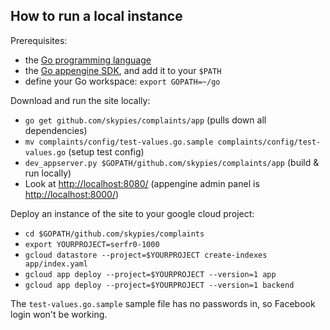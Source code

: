 How to run a local instance
---------------------------

Prerequisites:
* the [Go programming language](https://golang.org/dl/)
* the [Go appengine SDK](https://cloud.google.com/appengine/docs/go/), and add it to your `$PATH`
* define your Go workspace: `export GOPATH=~/go`

Download and run the site locally:
* `go get github.com/skypies/complaints/app` (pulls down all dependencies)
* `mv complaints/config/test-values.go.sample complaints/config/test-values.go` (setup test config)
* `dev_appserver.py $GOPATH/github.com/skypies/complaints/app` (build & run locally)
* Look at <http://localhost:8080/> (appengine admin panel is <http://localhost:8000/>)

Deploy an instance of the site to your google cloud project:
* `cd $GOPATH/github.com/skypies/complaints`
* `export YOURPROJECT=serfr0-1000`
* `gcloud datastore --project=$YOURPROJECT create-indexes app/index.yaml`
* `gcloud app deploy --project=$YOURPROJECT --version=1 app`
* `gcloud app deploy --project=$YOURPROJECT --version=1 backend`

The `test-values.go.sample` sample file has no passwords in, so
Facebook login won't be working.


